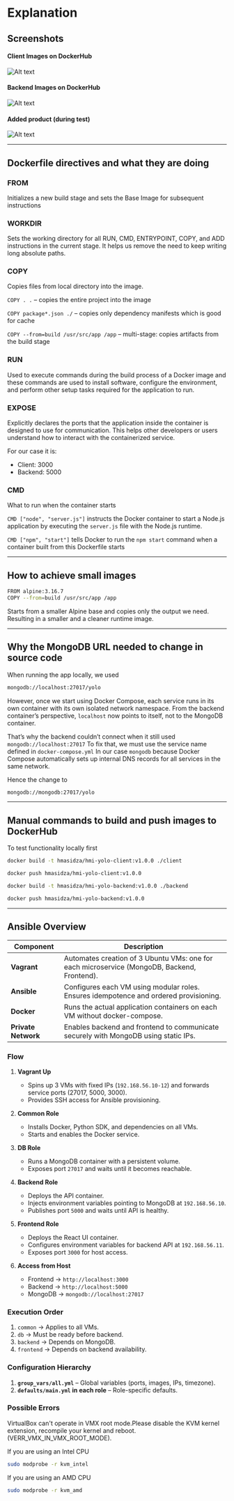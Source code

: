 # Explanation

## Screenshots

#### Client Images on DockerHub
![Alt text](hmi-yolo-client-image.png)

#### Backend Images on DockerHub
![Alt text](hmi-yolo-backend-image.png)

#### Added product (during test)
![Alt text](added-product.png)

---

## Dockerfile directives and what they are doing

### FROM

Initializes a new build stage and sets the Base Image for subsequent instructions

### WORKDIR

Sets the working directory for all RUN, CMD, ENTRYPOINT, COPY, and ADD instructions in the current stage. It helps us remove the need to keep writing long absolute paths.

### COPY

Copies files from local directory into the image.

```COPY . .``` – copies the entire project into the image

```COPY package*.json ./``` – copies only dependency manifests which is good for cache

```COPY --from=build /usr/src/app /app``` – multi-stage: copies artifacts from the build stage

### RUN

Used to execute commands during the build process of a Docker image and these commands are used to install software, configure the environment, and perform other setup tasks required for the application to run.

### EXPOSE

Explicitly declares the ports that the application inside the container is designed to use for communication. This helps other developers or users understand how to interact with the containerized service.

For our case it is:
- Client: 3000
- Backend: 5000

### CMD

What to run when the container starts

```CMD ["node", "server.js"]``` instructs the Docker container to start a Node.js application by executing the ```server.js``` file with the Node.js runtime.

```CMD ["npm", "start"]``` tells Docker to run the ```npm start``` command when a container built from this Dockerfile starts

---

## How to achieve small images

```bash
FROM alpine:3.16.7
COPY --from=build /usr/src/app /app
```

Starts from a smaller Alpine base and copies only the output we need. Resulting in a smaller and a cleaner runtime image.

---

## Why the MongoDB URL needed to change in source code

When running the app locally, we used 
```bash 
mongodb://localhost:27017/yolo
```

However, once we start using Docker Compose, each service runs in its own container with its own isolated network namespace.
From the backend container’s perspective, ```localhost``` now points to itself, not to the MongoDB container.

That’s why the backend couldn’t connect when it still used ```mongodb://localhost:27017```
To fix that, we must use the service name defined in ```docker-compose.yml``` 
In our case ```mongodb``` because Docker Compose automatically sets up internal DNS records for all services in the same network.

Hence the change to
```bash
mongodb://mongodb:27017/yolo
```

---

## Manual commands to build and push images to DockerHub
To test functionality locally first

```bash
docker build -t hmasidza/hmi-yolo-client:v1.0.0 ./client
```

```bash
docker push hmasidza/hmi-yolo-client:v1.0.0
```

```bash
docker build -t hmasidza/hmi-yolo-backend:v1.0.0 ./backend
```

```bash
docker push hmasidza/hmi-yolo-backend:v1.0.0
```

---

## Ansible Overview

| Component           | Description                                                                                 |
|---------------------|---------------------------------------------------------------------------------------------|
| **Vagrant**         | Automates creation of 3 Ubuntu VMs: one for each microservice (MongoDB, Backend, Frontend). |
| **Ansible**         | Configures each VM using modular roles. Ensures idempotence and ordered provisioning.       |
| **Docker**          | Runs the actual application containers on each VM without docker-compose.                   |
| **Private Network** | Enables backend and frontend to communicate securely with MongoDB using static IPs.         |

### Flow

1. **Vagrant Up**
   - Spins up 3 VMs with fixed IPs (`192.168.56.10-12`) and forwards service ports (27017, 5000, 3000).
   - Provides SSH access for Ansible provisioning.

2. **Common Role**
   - Installs Docker, Python SDK, and dependencies on all VMs.
   - Starts and enables the Docker service.

3. **DB Role**
   - Runs a MongoDB container with a persistent volume.
   - Exposes port `27017` and waits until it becomes reachable.

4. **Backend Role**
   - Deploys the API container.
   - Injects environment variables pointing to MongoDB at `192.168.56.10`.
   - Publishes port `5000` and waits until API is healthy.

5. **Frontend Role**
   - Deploys the React UI container.
   - Configures environment variables for backend API at `192.168.56.11`.
   - Exposes port `3000` for host access.

6. **Access from Host**
   - Frontend → `http://localhost:3000`
   - Backend → `http://localhost:5000`
   - MongoDB → `mongodb://localhost:27017`

### Execution Order

1. `common` → Applies to all VMs.  
2. `db` → Must be ready before backend.  
3. `backend` → Depends on MongoDB.  
4. `frontend` → Depends on backend availability.

### Configuration Hierarchy

1. **`group_vars/all.yml`** – Global variables (ports, images, IPs, timezone).  
2. **`defaults/main.yml` in each role** – Role-specific defaults.

### Possible Errors

VirtualBox can't operate in VMX root mode.Please disable the KVM kernel extension, recompile your kernel and reboot.
(VERR_VMX_IN_VMX_ROOT_MODE).

If you are using an Intel CPU

```bash
sudo modprobe -r kvm_intel
```

If you are using an AMD CPU

```bash
sudo modprobe -r kvm_amd
```